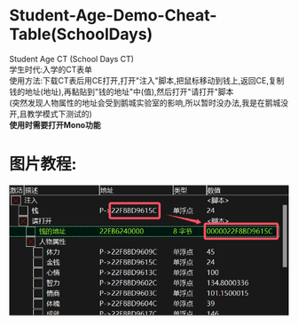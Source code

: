 # Student-Age-Demo-Cheat-Table(SchoolDays)  
Student Age CT (School Days CT)  
学生时代:入学的CT表单  
使用方法:下载CT表后用CE打开,打开"注入"脚本,把鼠标移动到钱上,返回CE,复制钱的地址(地址),再黏贴到"钱的地址"中(值),然后打开"请打开"脚本  
(突然发现人物属性的地址会受到鹅城实验室的影响,所以暂时没办法,我是在鹅城没开,且教学模式下测试的)  
**使用时需要打开Mono功能**  
# 图片教程:  
![image](img/1.png)
